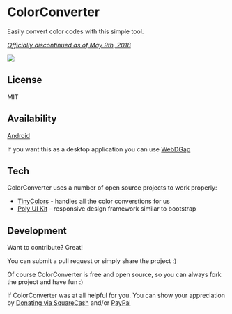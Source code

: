 ColorConverter
===================

Easily convert color codes with this simple tool.

*<u>Officially discontinued as of May 9th, 2018</u>*

![](https://michaelsboost.github.io/ColorConverter/screenshot.png)

License
-------------

MIT

Availability
-------------

[Android](https://play.google.com/store/apps/details?id=com.webdgap.colorconverter)

If you want this as a desktop application you can use
[WebDGap](http://michaelsboost.github.io/WebDGap)  

Tech
-------------

ColorConverter uses a number of open source projects to work properly:

* [TinyColors](http://bgrins.github.io/TinyColor/) - handles all the color converstions for us
* [Poly UI Kit](https://github.com/Guilh/poly) - responsive design framework similar to bootstrap

Development
-------------

Want to contribute? Great!  

You can submit a pull request or simply share the project :)

Of course ColorConverter is free and open source, so you can always fork the project and have fun :)

If ColorConverter was at all helpful for you. You can show your appreciation by [Donating via SquareCash](https://cash.me/$michaelsboost) and/or [PayPal](https://www.paypal.me/mikethedj4)
